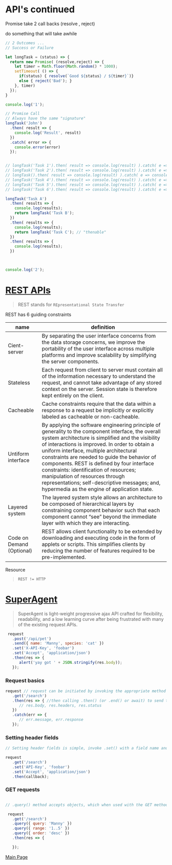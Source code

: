 # API's continued

Promise take 2 call backs (resolve , reject)

do something that will take awhile

```js
// 2 Outcomes ...
// Success or Failure

let longTask = (status) => {
  return new Promise( (resolve,reject) => {
    let timer = Math.floor(Math.random() * 1000);
    setTimeout( () => {
      if(status) { resolve(`Good ${status} / ${timer}`)}
      else { reject('Bad'); }
    }, timer)
  });
}

console.log('1');

// Promise Call 
// Always have the same "signature"
longTask('John')
  .then( result => {
    console.log('Result', result)
  })
  .catch( error => { 
    console.error(error) 
  });


// longTask('Task 1').then( result => console.log(result) ).catch( e => console.error(e));
// longTask('Task 2').then( result => console.log(result) ).catch( e => console.error(e));
// longTask().then( result => console.log(result) ).catch( e => console.error(e));
// longTask('Task 4').then( result => console.log(result) ).catch( e => console.error(e));
// longTask('Task 5').then( result => console.log(result) ).catch( e => console.error(e));
// longTask('Task 6').then( result => console.log(result) ).catch( e => console.error(e));

longTask('Task A')
  .then( results => {
    console.log(results);
    return longTask('Task B');
  })
  .then( results => {
    console.log(results);
    return longTask('Task C'); // "thenable"
  })
  .then( results => {
    console.log(results);
  })
  


console.log('2');
```




# [REST APIs](https://restfulapi.net/)

>REST stands for `REpresentational State Transfer`

REST has 6 guiding constraints

name | definition
----- | -----
Cient-server | By separating the user interface concerns from the data storage concerns, we improve the portability of the user interface across multiple platforms and improve scalability by simplifying the server components.
Stateless | Each request from client to server must contain all of the information necessary to understand the request, and cannot take advantage of any stored context on the server. Session state is therefore kept entirely on the client.
Cacheable | Cache constraints require that the data within a response to a request be implicitly or explicitly labeled as cacheable or non-cacheable.
Untiform interface | By applying the software engineering principle of generality to the component interface, the overall system architecture is simplified and the visibility of interactions is improved. In order to obtain a uniform interface, multiple architectural constraints are needed to guide the behavior of components. REST is defined by four interface constraints: identification of resources; manipulation of resources through representations; self-descriptive messages; and, hypermedia as the engine of application state.
Layered system | The layered system style allows an architecture to be composed of hierarchical layers by constraining component behavior such that each component cannot “see” beyond the immediate layer with which they are interacting.
Code on Demand (Optional) | REST allows client functionality to be extended by downloading and executing code in the form of applets or scripts. This simplifies clients by reducing the number of features required to be pre-implemented.
Resource

> `REST != HTTP`


# [SuperAgent](https://visionmedia.github.io/superagent/)


>SuperAgent is light-weight progressive ajax API crafted for flexibility, readability, and a low learning curve after being frustrated with many of the existing request APIs.

```js
 request
   .post('/api/pet')
   .send({ name: 'Manny', species: 'cat' })
   .set('X-API-Key', 'foobar')
   .set('Accept', 'application/json')
   .then(res => {
      alert('yay got ' + JSON.stringify(res.body));
   });
```

### Request basics

```js
request // request can be initiated by invoking the appropriate method on the request object,
   .get('/search')
   .then(res => { //then calling .then() (or .end() or await) to send the request.
      // res.body, res.headers, res.status
   })
   .catch(err => {
      // err.message, err.response
   });
```

### Setting header fields

```js
// Setting header fields is simple, invoke .set() with a field name and value:

request
   .get('/search')
   .set('API-Key', 'foobar')
   .set('Accept', 'application/json')
   .then(callback);
```

### GET requests

```js

// .query() method accepts objects, which when used with the GET method will form a query-string. 

 request
   .get('/search')
   .query({ query: 'Manny' })
   .query({ range: '1..5' })
   .query({ order: 'desc' })
   .then(res => {

   });
```

[Main Page](https://will-ing.github.io/reading-notes)
